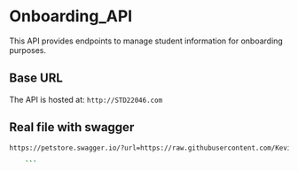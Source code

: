 # Onboarding_API

This API provides endpoints to manage student information for onboarding purposes.

## Base URL

The API is hosted at: `http://STD22046.com`

## Real file with swagger

```sh 
https://petstore.swagger.io/?url=https://raw.githubusercontent.com/KevinDonovan2/Onboarding_API/main/openapi.yaml
    
    ```

